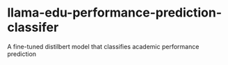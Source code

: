 # llama-edu-performance-prediction-classifer
A fine-tuned distilbert model that classifies academic performance prediction
